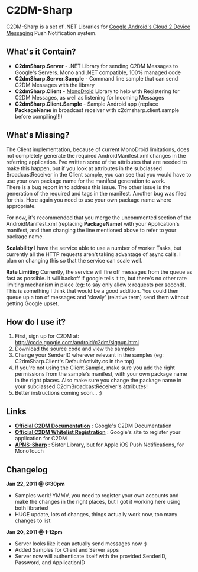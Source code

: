 # C2DM-Sharp
C2DM-Sharp is a set of .NET Libraries for [Google Android's Cloud 2 Device Messaging](http://code.google.com/android/c2dm/index.html) Push Notification system.

## What's it Contain?
+ **C2dmSharp.Server** - .NET Library for sending C2DM Messages to Google's Servers.  Mono and .NET compatible, 100% managed code
+ **C2dmSharp.Server.Sample** - Command line sample that can send C2DM Messages with the library
+ **C2dmSharp.Client** - [MonoDroid](http://www.monodroid.net) Library to help with Registering for C2DM Messages, as well as listening for Incoming Messages
+ **C2dmSharp.Client.Sample** - Sample Android app (replace __PackageName__ in broadcast receiver with c2dmsharp.client.sample before compiling!!!)

## What's Missing?
The Client implementation, because of current MonoDroid limitations, does not completely generate the required AndroidManifest.xml changes in the referring application.
I've written some of the attributes that are needed to make this happen, but if you look at attributes in the subclassed BroadcastReceiver in the Client sample, you can see that you would have to use your own package name for the manifest generation to work.  
There is a bug report in to address this issue.  The other issue is the generation of the required <permission> and <uses-permission> tags in the manifest.  Another bug was filed for this.  Here again you need to use your own package name where appropriate.

For now, it's recommended that you merge the uncommented section of the AndroidManifest.xml (replacing __PackageName__) with your Application's manifest, and then changing the line mentioned above to refer to your package name.

**Scalability** I have the service able to use a number of worker Tasks, but currently all the HTTP requests aren't taking advantage of async calls.  I plan on changing this so that the service can scale well.

**Rate Limiting** Currently, the service will fire off messages from the queue as fast as possible.  It will backoff if google tells it to, but there's no other rate limiting mechanism in place (eg: to say only allow x requests per second).  This is something I think that would be a good addition.  You could then queue up a ton of messages and 'slowly' (relative term) send them without getting Google upset.

## How do I use it?
1. First, sign up for C2DM at: http://code.google.com/android/c2dm/signup.html
2. Download the source code and view the samples 
3. Change your SenderID wherever relevant in the samples (eg: C2dmSharp.Client's DefaultActivity.cs in the top)
4. If you're not using the Client.Sample, make sure you add the right permissions from the sample's manifest, with your own package name in the right places.  Also make sure you change the package name in your subclassed C2dmBroadcastReceiver's attributes!
5. Better instructions coming soon... ;)

## Links
+ **[Official C2DM Documentation](http://code.google.com/android/c2dm/index.html)** : Google's C2DM Documentation
+ **[Official C2DM Whitelist Registration](http://code.google.com/android/c2dm/signup.html)** : Google's site to register your application for C2DM
+ **[APNS-Sharp](http://code.google.com/p/apns-sharp/)** : Sister Library, but for Apple iOS Push Notifications, for MonoTouch


## Changelog
**Jan 22, 2011 @ 6:30pm**
-  Samples work!  YMMV, you need to register your own accounts and make the changes in the right places, but I got it working here using both libraries!
-  HUGE update, lots of changes, things actually work now, too many changes to list

**Jan 20, 2011 @ 1:12pm**
-  Server looks like it can actually send messages now :)
-  Added Samples for Client and Server apps
-  Server now will authenticate itself with the provided SenderID, Password, and ApplicationID